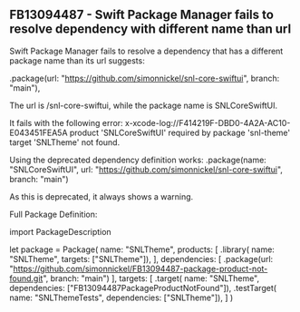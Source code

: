 ## FB13094487 - Swift Package Manager fails to resolve dependency with different name than url

Swift Package Manager fails to resolve a dependency that has a different package name than its url suggests:

.package(url: "https://github.com/simonnickel/snl-core-swiftui", branch: "main"),

The url is /snl-core-swiftui, while the package name is SNLCoreSwiftUI.

It fails with the following error:
x-xcode-log://F414219F-DBD0-4A2A-AC10-E043451FEA5A product 'SNLCoreSwiftUI' required by package 'snl-theme' target 'SNLTheme' not found.



Using the deprecated dependency definition works: 
.package(name: "SNLCoreSwiftUI", url: "https://github.com/simonnickel/snl-core-swiftui", branch: "main")

As this is deprecated, it always shows a warning.



Full Package Definition:

import PackageDescription

let package = Package(
    name: "SNLTheme",
    products: [
        .library(
            name: "SNLTheme",
            targets: ["SNLTheme"]),
    ],
	dependencies: [
		.package(url: "https://github.com/simonnickel/FB13094487-package-product-not-found.git", branch: "main")
	],
    targets: [
        .target(
            name: "SNLTheme",
			dependencies: ["FB13094487PackageProductNotFound"]),
        .testTarget(
            name: "SNLThemeTests",
            dependencies: ["SNLTheme"]),
    ]
)

